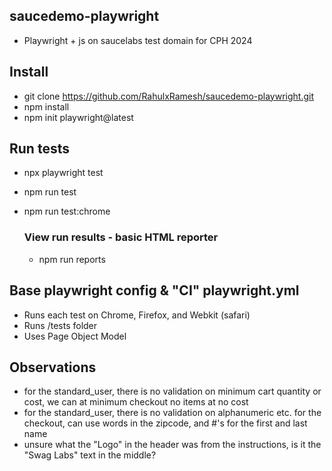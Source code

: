 ## saucedemo-playwright
- Playwright + js on saucelabs test domain for CPH 2024

## Install
- git clone https://github.com/RahulxRamesh/saucedemo-playwright.git
- npm install
- npm init playwright@latest

## Run tests
- npx playwright test
- npm run test
- npm run test:chrome

    ### View run results - basic HTML reporter
    - npm run reports

## Base playwright config & "CI" playwright.yml
- Runs each test on Chrome, Firefox, and Webkit (safari)
- Runs /tests folder
- Uses Page Object Model



## Observations
- for the standard_user, there is no validation on minimum cart quantity or cost, we can at minimum checkout no items at no cost
- for the standard_user, there is no validation on alphanumeric etc. for the checkout, can use words in the zipcode, and #'s for the first and last name
- unsure what the "Logo" in the header was from the instructions, is it the "Swag Labs" text in the middle?


